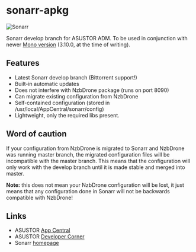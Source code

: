 # sonarr-apkg

![Sonarr](https://raw.githubusercontent.com/mafredri/sonarr-apkg/master/source/CONTROL/icon.png)

Sonarr develop branch for ASUSTOR ADM. To be used in conjunction with newer
[Mono version](https://github.com/mafredri/mono-apkg) (3.10.0, at the time of writing).

## Features

* Latest Sonarr develop branch (Bittorrent support!)
* Built-in automatic updates
* Does not interfere with NzbDrone package (runs on port 8090)
* Can migrate existing configuration from NzbDrone
* Self-contained configuration (stored in /usr/local/AppCentral/sonarr/config)
* Lightweight, only the required libs present.

## Word of caution

If your configuration from NzbDrone is migrated to Sonarr and NzbDrone was running master branch, the migrated
configuration files will be incompatible with the master branch. This means that the configuration will only work with
the develop branch until it is made stable and merged into master.

**Note:** this does not mean your NzbDrone configuration will be lost, it just means that any configuration done in Sonarr
will not be backwards compatible with NzbDrone!

## Links

* ASUSTOR [App Central](http://www.asustor.com/apps?lan=en)
* ASUSTOR [Developer Corner](http://developer.asustor.com/)
* Sonarr [homepage](https://sonarr.tv/)
